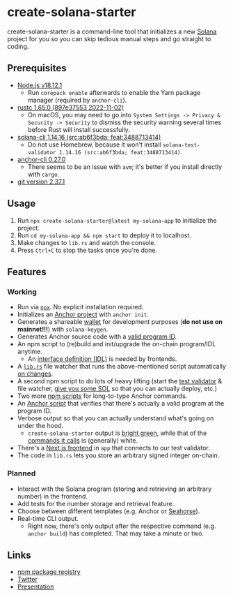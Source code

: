# create-solana-starter

create-solana-starter is a command-line tool that initializes a new [Solana](https://solana.com) project for you so you can skip tedious manual steps and go straight to coding.

## Prerequisites

- [Node.js v18.12.1](https://nodejs.org/)
  - Run `corepack enable` afterwards to enable the Yarn package manager (required by `anchor-cli`).
- [rustc 1.65.0 (897e37553 2022-11-02)](https://www.rust-lang.org/tools/install)
  - On macOS, you may need to go into `System Settings -> Privacy & Security -> Security` to dismiss the security warning several times before Rust will install successfully.
- [solana-cli 1.14.16 (src:ab6f3bda; feat:3488713414)](https://docs.solana.com/cli/install-solana-cli-tools#use-solanas-install-tool)
  - Do not use Homebrew, because it won't install `solana-test-validator 1.14.16 (src:ab6f3bda; feat:3488713414)`.
- [anchor-cli 0.27.0](https://www.anchor-lang.com/docs/installation#build-from-source-for-other-operating-systems-without-avm)
  - There seems to be an issue with `avm`; it's better if you install directly with `cargo`.
- [git version 2.37.1](https://git-scm.com/downloads)

## Usage

1. Run `npx create-solana-starter@latest my-solana-app` to initialize the project.
2. Run `cd my-solana-app && npm start` to deploy it to localhost.
3. Make changes to `lib.rs` and watch the console.
4. Press `Ctrl+C` to stop the tasks once you're done.

## Features

### Working

- Run via [`npx`](https://docs.npmjs.com/cli/v9/commands/npx). No explicit installation required.
- Initializes an [Anchor project](https://www.anchor-lang.com/docs/hello-world) with `anchor init`.
- Generates a shareable [wallet](https://docs.solana.com/getstarted/local#create-a-file-system-wallet) for development purposes (**do not use on mainnet!!!**) with `solana-keygen`.
- Generates Anchor source code with a [valid program ID](https://www.anchor-lang.com/docs/high-level-overview).
- An npm script to (re)build and init/upgrade the on-chain program/IDL anytime.
  - An [interface definition (IDL)](https://www.anchor-lang.com/docs/cli#idl) is needed by frontends.
- A [`lib.rs`](https://docs.solana.com/getstarted/rust#create-your-first-solana-program) file watcher that runs the above-mentioned script automatically [on changes](https://nodejs.org/dist/latest-v18.x/docs/api/fs.html#fswatchfilename-options-listener).
- A second npm script to do lots of heavy lifting (start the [test validator](https://docs.solana.com/developing/test-validator) & file watcher, [give you some SOL](https://docs.solana.com/getstarted/local#airdrop-sol-tokens-to-your-wallet) so that you can actually deploy, etc.)
- Two more [npm scripts](https://docs.npmjs.com/cli/v9/using-npm/scripts) for long-to-type Anchor commands.
- An [Anchor script](https://www.anchor-lang.com/docs/manifest#scripts-required-for-testing) that verifies that there's actually a valid program at the program ID.
- Verbose output so that you can actually understand what's going on under the hood.
  - `create-solana-starter` output is [bright green](https://github.com/chalk/chalk#readme), while that of the [commands it calls](https://nodejs.org/dist/latest-v18.x/docs/api/child_process.html#child_processexecsynccommand-options) is (generally) white.
- There's a [Next.js frontend](https://github.com/ilovehackathons/solana-dapp-next-localhost) in `app` that connects to our test validator.
- The code in `lib.rs` lets you store an arbitrary signed integer on-chain.

### Planned

- Interact with the Solana program (storing and retrieving an arbitrary number) in the frontend.
- Add tests for the number storage and retrieval feature.
- Choose between different templates (e.g. Anchor or [Seahorse](https://seahorse-lang.org)).
- Real-time CLI output.
  - Right now, there's only output after the respective command (e.g. `anchor build`) has completed. That may take a minute or two.

## Links

- [npm package registry](https://www.npmjs.com/package/create-solana-starter)
- [Twitter](https://twitter.com/createsolana)
- [Presentation](https://pitch.com/public/7a885e05-eea7-4755-93c9-f7c77d132a97)
